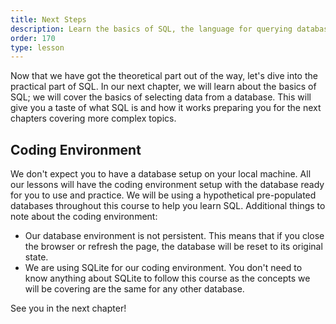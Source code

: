 ```yaml
---
title: Next Steps
description: Learn the basics of SQL, the language for querying databases.
order: 170
type: lesson
---
```


Now that we have got the theoretical part out of the way, let's dive into the practical part of SQL. In our next chapter, we will learn about the basics of SQL; we will cover the basics of selecting data from a database. This will give you a taste of what SQL is and how it works preparing you for the next chapters covering more complex topics.

## Coding Environment

We don't expect you to have a database setup on your local machine. All our lessons will have the coding environment setup with the database ready for you to use and practice. We will be using a hypothetical pre-populated databases throughout this course to help you learn SQL. Additional things to note about the coding environment:

- Our database environment is not persistent. This means that if you close the browser or refresh the page, the database will be reset to its original state.
- We are using SQLite for our coding environment. You don't need to know anything about SQLite to follow this course as the concepts we will be covering are the same for any other database.

See you in the next chapter!